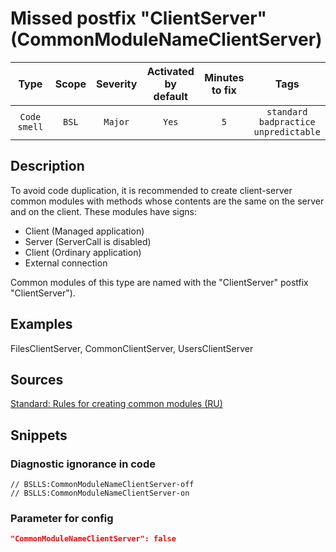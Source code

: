 # Missed postfix "ClientServer" (CommonModuleNameClientServer)

 |     Type     | Scope | Severity | Activated<br>by default | Minutes<br>to fix |                            Tags                            |
 |:------------:|:-----:|:--------:|:-----------------------------:|:-----------------------:|:----------------------------------------------------------:|
 | `Code smell` | `BSL` | `Major`  |             `Yes`             |           `5`           | `standard`<br>`badpractice`<br>`unpredictable` | 

<!-- Блоки выше заполняются автоматически, не трогать -->
## Description
<!-- Описание диагностики заполняется вручную. Необходимо понятным языком описать смысл и схему работу -->

To avoid code duplication, it is recommended to create client-server common modules with methods whose contents are the same on the server and on the client. These modules have signs:

* Client (Managed application)
* Server (ServerCall is disabled)
* Client (Ordinary application)
* External connection

Common modules of this type are named with the "ClientServer" postfix "ClientServer").

## Examples
<!-- В данном разделе приводятся примеры, на которые диагностика срабатывает, а также можно привести пример, как можно исправить ситуацию -->

FilesClientServer, CommonClientServer, UsersClientServer

## Sources
<!-- Необходимо указывать ссылки на все источники, из которых почерпнута информация для создания диагностики -->


[Standard: Rules for creating common modules (RU)](https://its.1c.ru/db/v8std#content:469:hdoc:2.4)

## Snippets

<!-- Блоки ниже заполняются автоматически, не трогать -->
### Diagnostic ignorance in code

```bsl
// BSLLS:CommonModuleNameClientServer-off
// BSLLS:CommonModuleNameClientServer-on
```

### Parameter for config

```json
"CommonModuleNameClientServer": false
```
